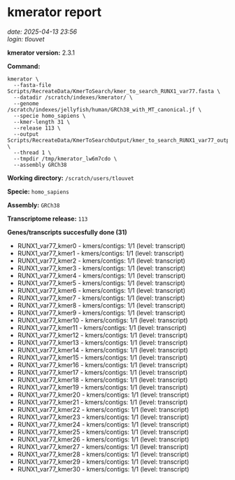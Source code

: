 # kmerator report
*date: 2025-04-13 23:56*  
*login: tlouvet*

**kmerator version:** 2.3.1

**Command:**

```
kmerator \
  --fasta-file Scripts/RecreateData/KmerToSearch/kmer_to_search_RUNX1_var77.fasta \
  --datadir /scratch/indexes/kmerator/ \
  --genome /scratch/indexes/jellyfish/human/GRCh38_with_MT_canonical.jf \
  --specie homo_sapiens \
  --kmer-length 31 \
  --release 113 \
  --output Scripts/RecreateData/KmerToSearchOutput/kmer_to_search_RUNX1_var77_output \
  --thread 1 \
  --tmpdir /tmp/kmerator_lw6m7cdo \
  --assembly GRCh38
```

**Working directory:** `/scratch/users/tlouvet`

**Specie:** `homo_sapiens`

**Assembly:** `GRCh38`

**Transcriptome release:** `113`

**Genes/transcripts succesfully done (31)**

- RUNX1_var77_kmer0 - kmers/contigs: 1/1 (level: transcript)
- RUNX1_var77_kmer1 - kmers/contigs: 1/1 (level: transcript)
- RUNX1_var77_kmer2 - kmers/contigs: 1/1 (level: transcript)
- RUNX1_var77_kmer3 - kmers/contigs: 1/1 (level: transcript)
- RUNX1_var77_kmer4 - kmers/contigs: 1/1 (level: transcript)
- RUNX1_var77_kmer5 - kmers/contigs: 1/1 (level: transcript)
- RUNX1_var77_kmer6 - kmers/contigs: 1/1 (level: transcript)
- RUNX1_var77_kmer7 - kmers/contigs: 1/1 (level: transcript)
- RUNX1_var77_kmer8 - kmers/contigs: 1/1 (level: transcript)
- RUNX1_var77_kmer9 - kmers/contigs: 1/1 (level: transcript)
- RUNX1_var77_kmer10 - kmers/contigs: 1/1 (level: transcript)
- RUNX1_var77_kmer11 - kmers/contigs: 1/1 (level: transcript)
- RUNX1_var77_kmer12 - kmers/contigs: 1/1 (level: transcript)
- RUNX1_var77_kmer13 - kmers/contigs: 1/1 (level: transcript)
- RUNX1_var77_kmer14 - kmers/contigs: 1/1 (level: transcript)
- RUNX1_var77_kmer15 - kmers/contigs: 1/1 (level: transcript)
- RUNX1_var77_kmer16 - kmers/contigs: 1/1 (level: transcript)
- RUNX1_var77_kmer17 - kmers/contigs: 1/1 (level: transcript)
- RUNX1_var77_kmer18 - kmers/contigs: 1/1 (level: transcript)
- RUNX1_var77_kmer19 - kmers/contigs: 1/1 (level: transcript)
- RUNX1_var77_kmer20 - kmers/contigs: 1/1 (level: transcript)
- RUNX1_var77_kmer21 - kmers/contigs: 1/1 (level: transcript)
- RUNX1_var77_kmer22 - kmers/contigs: 1/1 (level: transcript)
- RUNX1_var77_kmer23 - kmers/contigs: 1/1 (level: transcript)
- RUNX1_var77_kmer24 - kmers/contigs: 1/1 (level: transcript)
- RUNX1_var77_kmer25 - kmers/contigs: 1/1 (level: transcript)
- RUNX1_var77_kmer26 - kmers/contigs: 1/1 (level: transcript)
- RUNX1_var77_kmer27 - kmers/contigs: 1/1 (level: transcript)
- RUNX1_var77_kmer28 - kmers/contigs: 1/1 (level: transcript)
- RUNX1_var77_kmer29 - kmers/contigs: 1/1 (level: transcript)
- RUNX1_var77_kmer30 - kmers/contigs: 1/1 (level: transcript)
